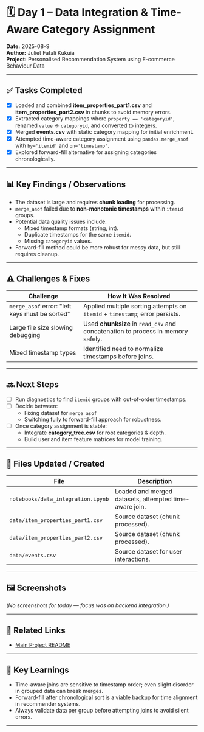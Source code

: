 # 🗓 Day 1 – Data Integration & Time-Aware Category Assignment

**Date:** 2025-08-9  
**Author:** Juliet Fafali Kukuia  
**Project:** Personalised Recommendation System using E-commerce Behaviour Data  

---

## ✅ Tasks Completed
- [x] Loaded and combined **item_properties_part1.csv** and **item_properties_part2.csv** in chunks to avoid memory errors.
- [x] Extracted category mappings where `property == 'categoryid'`, renamed `value` → `categoryid`, and converted to integers.
- [x] Merged **events.csv** with static category mapping for initial enrichment.
- [x] Attempted time-aware category assignment using `pandas.merge_asof` with `by='itemid'` and `on='timestamp'`.
- [x] Explored forward-fill alternative for assigning categories chronologically.

---

## 📊 Key Findings / Observations
- The dataset is large and requires **chunk loading** for processing.
- `merge_asof` failed due to **non-monotonic timestamps** within `itemid` groups.
- Potential data quality issues include:
  - Mixed timestamp formats (string, int).
  - Duplicate timestamps for the same `itemid`.
  - Missing `categoryid` values.
- Forward-fill method could be more robust for messy data, but still requires cleanup.

---

## ⚠️ Challenges & Fixes
| Challenge | How It Was Resolved |
|-----------|---------------------|
| `merge_asof` error: "left keys must be sorted" | Applied multiple sorting attempts on `itemid` + `timestamp`; error persists. |
| Large file size slowing debugging | Used **chunksize** in `read_csv` and concatenation to process in memory safely. |
| Mixed timestamp types | Identified need to normalize timestamps before joins. |

---

## 🔜 Next Steps
- [ ] Run diagnostics to find `itemid` groups with out-of-order timestamps.
- [ ] Decide between:
  - Fixing dataset for `merge_asof`
  - Switching fully to forward-fill approach for robustness.
- [ ] Once category assignment is stable:
  - Integrate **category_tree.csv** for root categories & depth.
  - Build user and item feature matrices for model training.

---

## 📂 Files Updated / Created
| File | Description |
|------|-------------|
| `notebooks/data_integration.ipynb` | Loaded and merged datasets, attempted time-aware join. |
| `data/item_properties_part1.csv` | Source dataset (chunk processed). |
| `data/item_properties_part2.csv` | Source dataset (chunk processed). |
| `data/events.csv` | Source dataset for user interactions. |

---

## 🖼 Screenshots 
*(No screenshots for today — focus was on backend integration.)*

---

## 🔗 Related Links
- [Main Project README](../README.md)

---

## 🧠 Key Learnings
- Time-aware joins are sensitive to timestamp order; even slight disorder in grouped data can break merges.
- Forward-fill after chronological sort is a viable backup for time alignment in recommender systems.
- Always validate data per group before attempting joins to avoid silent errors.

---
